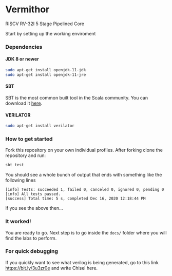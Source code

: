 # Vermithor
RISCV RV-32I 5 Stage Pipelined Core


Start by setting up the working enviroment

### Dependencies

#### JDK 8 or newer

```bash
sudo apt-get install openjdk-11-jdk
sudo apt-get install openjdk-11-jre
```
#### SBT 

SBT is the most common built tool in the Scala community. You can download it [here](https://www.scala-sbt.org/download.html).  

#### VERILATOR
```bash
sudo apt-get install verilator
```

### How to get started

Fork this repository on your own individual profiles. After forking clone the repository and run:

```sh
sbt test
```

You should see a whole bunch of output that ends with something like the following lines
```
[info] Tests: succeeded 1, failed 0, canceled 0, ignored 0, pending 0
[info] All tests passed.
[success] Total time: 5 s, completed Dec 16, 2020 12:18:44 PM
```
If you see the above then...

### It worked!

You are ready to go. Next step is to go inside the `docs/` folder where you will find the labs to perform.

### For quick debugging
If you quickly want to see what verilog is being generated, go to this link  https://bit.ly/3u3zr0e and write Chisel here.
